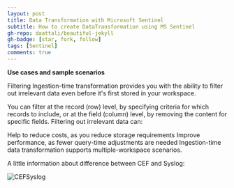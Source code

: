 ```yaml
---
layout: post
title: Data Transformation with Microsoft Sentinel
subtitle: How to create DataTransformation using MS Sentinel
gh-repo: daattali/beautiful-jekyll
gh-badge: [star, fork, follow]
tags: [Sentinel]
comments: true
---
```


**Use cases and sample scenarios**

Filtering
Ingestion-time transformation provides you with the ability to filter out irrelevant data even before it's first stored in your workspace.

You can filter at the record (row) level, by specifying criteria for which records to include, or at the field (column) level, by removing the content for specific fields. Filtering out irrelevant data can:

Help to reduce costs, as you reduce storage requirements
Improve performance, as fewer query-time adjustments are needed
Ingestion-time data transformation supports multiple-workspace scenarios.

A little information about difference between CEF and Syslog:

![CEFSyslog](https://andrebgc.github.io/mainpage/assets/img/cefxsyslog.png)
